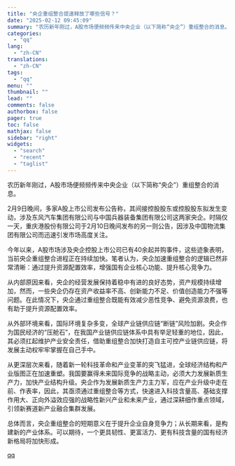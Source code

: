```yaml
---
title: "央企重组整合提速释放了哪些信号？"
date: "2025-02-12 09:45:09"
summary: "农历新年刚过，A股市场便频频传来中央企业（以下简称“央企”）重组整合的消息。2月9日晚间，多家A股上..."
categories:
  - "qq"
lang:
  - "zh-CN"
translations:
  - "zh-CN"
tags:
  - "qq"
menu: ""
thumbnail: ""
lead: ""
comments: false
authorbox: false
pager: true
toc: false
mathjax: false
sidebar: "right"
widgets:
  - "search"
  - "recent"
  - "taglist"
---
```


农历新年刚过，A股市场便频频传来中央企业（以下简称“央企”）重组整合的消息。

2月9日晚间，多家A股上市公司发布公告称，其间接控股股东或控股股东拟发生变动，涉及东风汽车集团有限公司与中国兵器装备集团有限公司这两家央企。时隔仅一天，重庆港股份有限公司于2月10日晚间发布的另一则公告，因涉及中国物流集团有限公司而迅速引发市场高度关注。

今年以来，A股市场涉及央企控股上市公司已有40余起并购事件，这些迹象表明，当前央企重组整合进程正在持续加快。笔者认为，央企加速重组整合的逻辑已然非常清晰：通过提升资源配置效率，增强国有企业核心功能、提升核心竞争力。

从内部原因来看，央企的经营发展保持着稳中有进的良好态势，资产规模持续增加，然而，一些央企仍存在资产收益率不高、创新能力不足、价值创造能力不强等问题。在此情况下，央企通过重组整合既能有效减少恶性竞争、避免资源浪费，也有助于提升资源配置效率。

从外部环境来看，国际环境复杂多变，全球产业链供应链“断链”风险加剧。央企作为国民经济的“压舱石”，在我国产业链供应链体系中具有举足轻重的地位，因此，其必须扛起维护产业安全责任，借助重组整合加快打造自主可控产业链供应链，将发展主动权牢牢掌握在自己手中。

从更深层次来看，随着新一轮科技革命和产业变革的突飞猛进，全球经济结构和产业版图正在加速重塑。我国要赢得未来国际竞争的战略主动，必须大力发展新质生产力，加快产业结构升级。央企作为发展新质生产力主力军，应在产业升级中走在前、作表率，因此，其亟须通过重组整合等方式，快速进入科技含量高、基础支撑作用大、正向外溢效应强的战略性新兴产业和未来产业，通过深耕细作重点领域，引领新赛道新产业融合集群发展。

总体而言，央企重组整合的短期意义在于提升企业自身竞争力；从长期来看，是构建新的产业体系。可以期待，一个更具韧性、更富活力、更有科技含量的国有经济新格局将加快形成。

[qq](https://new.qq.com/rain/a/20250212A02B3200)
